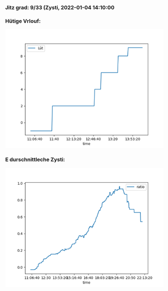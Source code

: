 ### Jitz grad: 9/33 (Zysti, 2022-01-04 14:10:00

### Hütige Vrlouf:
![Graph](Today.png)

### E durschnittleche Zysti:
![Graph](Zysti.png)